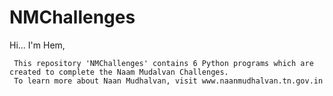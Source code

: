 # NMChallenges

Hi...
I'm Hem,

     This repository 'NMChallenges' contains 6 Python programs which are created to complete the Naam Mudalvan Challenges. 
     To learn more about Naan Mudhalvan, visit www.naanmudhalvan.tn.gov.in 
     
